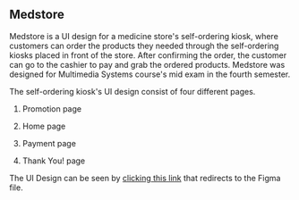 ## Medstore

Medstore is a UI design for a medicine store's self-ordering kiosk, where customers can order the products they needed through the self-ordering kiosks placed in front of the store. After confirming the order, the customer can go to the cashier to pay and grab the ordered products. Medstore was designed for Multimedia Systems course's mid exam in the fourth semester.

The self-ordering kiosk's UI design consist of four different pages.
1. Promotion page


2. Home page


3. Payment page


4. Thank You! page



The UI Design can be seen by [clicking this link](https://www.figma.com/proto/eqgjA3KWw09cHjbej9qDY0/UTS-Semester-4-Multimedia-Systems?node-id=2%3A4&scaling=scale-down&page-id=0%3A1&starting-point-node-id=2%3A3) that redirects to the Figma file.
